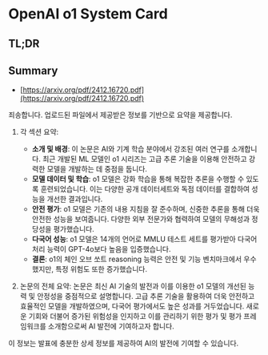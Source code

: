 # OpenAI o1 System Card
## TL;DR
## Summary
- [https://arxiv.org/pdf/2412.16720.pdf](https://arxiv.org/pdf/2412.16720.pdf)

죄송합니다. 업로드된 파일에서 제공받은 정보를 기반으로 요약을 제공합니다.

1. 각 섹션 요약:
   - **소개 및 배경**: 이 논문은 AI와 기계 학습 분야에서 강조된 여러 연구를 소개합니다. 최근 개발된 ML 모델인 o1 시리즈는 고급 추론 기술을 이용해 안전하고 강력한 모델을 개발하는 데 중점을 둡니다.
   - **모델 데이터 및 학습**: o1 모델은 강화 학습을 통해 복잡한 추론을 수행할 수 있도록 훈련되었습니다. 이는 다양한 공개 데이터세트와 독점 데이터를 결합하여 성능을 개선한 결과입니다.
   - **안전 평가**: o1 모델은 기존의 내용 지침을 잘 준수하며, 신중한 추론을 통해 더욱 안전한 성능을 보여줍니다. 다양한 외부 전문가와 협력하여 모델의 무해성과 정당성을 평가했습니다.
   - **다국어 성능**: o1 모델은 14개의 언어로 MMLU 테스트 세트를 평가받아 다국어 처리 능력이 GPT-4o보다 높음을 입증했습니다.
   - **결론**: o1의 체인 오브 쏘트 reasoning 능력은 안전 및 기능 벤치마크에서 우수했지만, 특정 위험도 또한 증가했습니다.

2. 논문의 전체 요약:
   논문은 최신 AI 기술의 발전과 이를 이용한 o1 모델의 개선된 능력 및 안정성을 중점적으로 설명합니다. 고급 추론 기술을 활용하여 더욱 안전하고 효율적인 모델을 개발하였으며, 다국어 평가에서도 높은 성과를 거두었습니다. 새로운 기회와 더불어 증가된 위험성을 인지하고 이를 관리하기 위한 평가 및 평가 프레임워크를 소개함으로써 AI 발전에 기여하고자 합니다. 

이 정보는 발표에 충분한 상세 정보를 제공하여 AI의 발전에 기여할 수 있습니다.